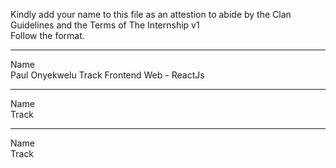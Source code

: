 
Kindly add your name to this file as an attestion to abide by the Clan Guidelines and the Terms of The Internship v1
<br/> Follow the format.<br/> 
___
Name <br/>
Paul Onyekwelu
Track
Frontend Web - ReactJs
___
Name <br/>
Track
___
Name <br/>
Track
